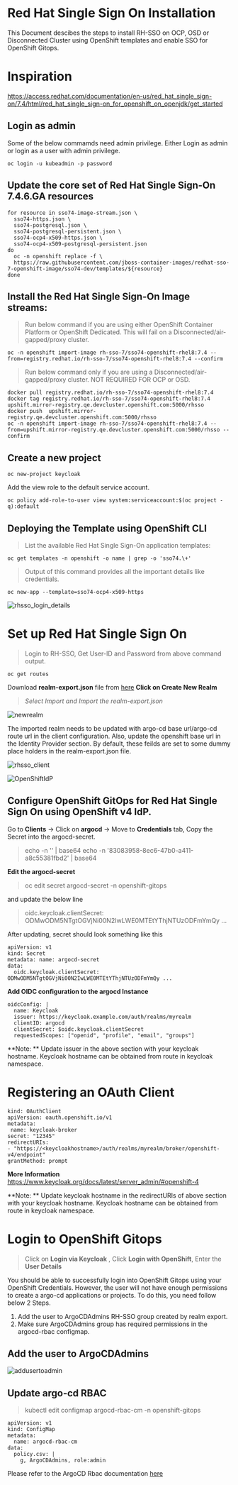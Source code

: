# Red Hat Single Sign On Installation
This Document descibes the steps to install RH-SSO on OCP, OSD or Disconnected Cluster using OpenShift templates and enable SSO for OpenShift Gitops.

# Inspiration
https://access.redhat.com/documentation/en-us/red_hat_single_sign-on/7.4/html/red_hat_single_sign-on_for_openshift_on_openjdk/get_started

## Login as admin
Some of the below commamds need admin privilege. Either Login as admin or login as a user with admin privilege.
```
oc login -u kubeadmin -p password 
```

## Update the core set of Red Hat Single Sign-On 7.4.6.GA resources
```
for resource in sso74-image-stream.json \
  sso74-https.json \
  sso74-postgresql.json \
  sso74-postgresql-persistent.json \
  sso74-ocp4-x509-https.json \
  sso74-ocp4-x509-postgresql-persistent.json
do
  oc -n openshift replace -f \
  https://raw.githubusercontent.com/jboss-container-images/redhat-sso-7-openshift-image/sso74-dev/templates/${resource}
done
```

## Install the Red Hat Single Sign-On Image streams:
> Run below command if you are using either OpenShift Container Platform or OpenShift Dedicated. This will fail on a Disconnected/air-gapped/proxy cluster.
```
oc -n openshift import-image rh-sso-7/sso74-openshift-rhel8:7.4 --from=registry.redhat.io/rh-sso-7/sso74-openshift-rhel8:7.4 --confirm
```

> Run below command only if you are using a Disconnected/air-gapped/proxy cluster. NOT REQUIRED FOR OCP or OSD.
```
docker pull registry.redhat.io/rh-sso-7/sso74-openshift-rhel8:7.4
docker tag registry.redhat.io/rh-sso-7/sso74-openshift-rhel8:7.4 upshift.mirror-registry.qe.devcluster.openshift.com:5000/rhsso
docker push  upshift.mirror-registry.qe.devcluster.openshift.com:5000/rhsso
oc -n openshift import-image rh-sso-7/sso74-openshift-rhel8:7.4 --from=upshift.mirror-registry.qe.devcluster.openshift.com:5000/rhsso --confirm
```

## Create a new project
```
oc new-project keycloak
```

Add the view role to the default service account.
```
oc policy add-role-to-user view system:serviceaccount:$(oc project -q):default
```

## Deploying the Template using OpenShift CLI
> List the available Red Hat Single Sign-On application templates:
```
oc get templates -n openshift -o name | grep -o 'sso74.\+'
```

> Output of this command provides all the important details like credentials.
```
oc new-app --template=sso74-ocp4-x509-https
```
![rhsso_login_details](config/rh-sso_login_details.png)


# Set up Red Hat Single Sign On
> Login to RH-SSO, Get User-ID and Password from above command output.
```
oc get routes
```

Download **realm-export.json** file from [here](https://raw.githubusercontent.com/iam-veeramalla/RH-SSO-Installation/main/realm-export.json)
**Click on Create New Realm** 
> *Select Import and Import the realm-export.json*

![newrealm](config/newrealm.png)


The imported realm needs to be updated with argo-cd base url/argo-cd route url in the client configuration. Also, update the openshift base url in the Identity Provider section. By default, these feilds are set to some dummy place holders in the realm-export.json file.

![rhsso_client](config/rhsso_client.png)

![OpenShiftIdP](config/OpenShiftv4IdP.png)

## Configure OpenShift GitOps for **Red Hat Single Sign On** using OpenShift v4 IdP. 
Go to **Clients** -> Click on **argocd** -> Move to **Credentials** tab, Copy the Secret into the argocd-secret.
> echo -n '<secret>' | base64
> echo -n '83083958-8ec6-47b0-a411-a8c55381fbd2' | base64

**Edit the argocd-secret**
> oc edit secret argocd-secret -n openshift-gitops

and update the below line
> oidc.keycloak.clientSecret: ODMwODM5NTgtOGVjNi00N2IwLWE0MTEtYThjNTUzODFmYmQy ...

After updating, secret should look something like this
```
apiVersion: v1 
kind: Secret 
metadata: name: argocd-secret 
data:
  oidc.keycloak.clientSecret: ODMwODM5NTgtOGVjNi00N2IwLWE0MTEtYThjNTUzODFmYmQy ...
```

**Add OIDC configuration to the argocd Instance**
```
oidcConfig: |
  name: Keycloak
  issuer: https://keycloak.example.com/auth/realms/myrealm
  clientID: argocd
  clientSecret: $oidc.keycloak.clientSecret
  requestedScopes: ["openid", "profile", "email", "groups"]

```

**Note: ** Update issuer in the above section with your keycloak hostname. Keycloak hostname can be obtained from route in keycloak namespace.

# Registering an OAuth Client 
```
kind: OAuthClient
apiVersion: oauth.openshift.io/v1
metadata:
 name: keycloak-broker 
secret: "12345"
redirectURIs:
- "https://<keycloakhostname>/auth/realms/myrealm/broker/openshift-v4/endpoint" 
grantMethod: prompt 
```

**More Information**
https://www.keycloak.org/docs/latest/server_admin/#openshift-4

**Note: ** Update keycloak hostname in the redirectURIs of above section with your keycloak hostname. Keycloak hostname can be obtained from route in keycloak namespace.


# Login to OpenShift Gitops
> Click on **Login via Keycloak** , Click **Login with OpenShift**, Enter the **User Details**

You should be able to successfully login into OpenShift Gitops using your OpenShift Credentials. However, the user will not have enough permissions to create a argo-cd applications or projects. To do this, you need follow below 2 Steps.

1. Add the user to ArgoCDAdmins RH-SSO group created by realm export. 
2. Make sure ArgoCDAdmins group has required permissions in the argocd-rbac configmap. 

## Add the user to ArgoCDAdmins

![addusertoadmin](config/addusertoadmin.png)

## Update argo-cd RBAC
> kubectl edit configmap argocd-rbac-cm -n openshift-gitops

```
apiVersion: v1
kind: ConfigMap
metadata:
  name: argocd-rbac-cm
data:
  policy.csv: |
    g, ArgoCDAdmins, role:admin

```

Please refer to the ArgoCD Rbac documentation [here](https://argoproj.github.io/argo-cd/operator-manual/rbac) 
